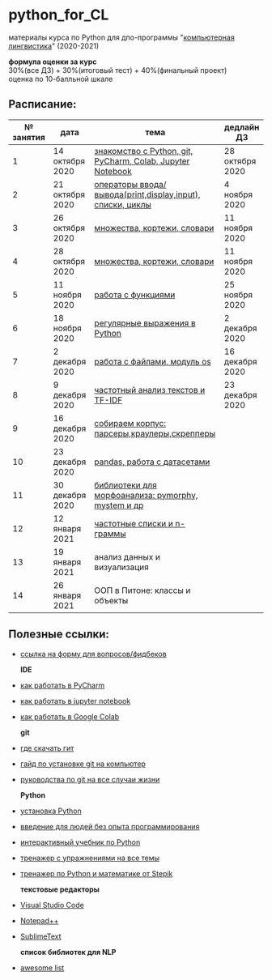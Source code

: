 # python_for_CL
материалы курса по Python для дпо-программы "[компьютерная лингвистика](https://addenda.hse.ru/computational-linguistics)" (2020-2021)

**формула оценки за курс**<br>
30%(все ДЗ) + 30%(итоговый тест) + 40%(финальный проект)<br>
оценка по 10-балльной шкале
  
## Расписание: 

|№ занятия|дата|тема|дедлайн ДЗ|
|-|-|-|-|
|1|14 октября 2020|[знакомство с Python, git, PyCharm, Colab, Jupyter Notebook](https://github.com/nstsj/python_for_CL/tree/master/class1)|28 октября 2020|
|2|21 октября 2020|[операторы ввода/вывода(print,display,input), списки, циклы](https://github.com/nstsj/python_for_CL/tree/master/io%2C%20lists%2C%20cycles)|4 ноября 2020|
|3|26 октября 2020|[множества, кортежи, словари](https://github.com/nstsj/python_for_CL/tree/master/sets%2C%20tuples%2C%20dicts)|11 ноября 2020|
|4|28 октября 2020|[множества, кортежи, словари](https://github.com/nstsj/python_for_CL/tree/master/sets%2C%20tuples%2C%20dicts)|11 ноября 2020|
|5|11 ноября 2020|[работа с функциями](https://github.com/nstsj/python_for_CL/tree/master/functions)|25 ноября 2020|
|6|18 ноября 2020|[регулярные выражения в Python](https://github.com/nstsj/python_for_CL/tree/master/regexes)|2 декабря 2020|
|7|2 декабря 2020|[работа с файлами, модуль os](https://github.com/nstsj/python_for_CL/tree/master/files%20and%20system)|16 декабря 2020|
|8|9 декабря 2020|[частотный анализ текстов и TF-IDF](https://github.com/sjut/DPO_Materials/blob/master/%D0%9F%D1%80%D0%B0%D0%BA%D1%82%D0%B8%D1%87%D0%B5%D1%81%D0%BA%D0%B8%D0%B5%20%D0%B7%D0%B0%D0%BD%D1%8F%D1%82%D0%B8%D1%8F/freq_analysis_tf_idf.ipynb)|23 декабря 2020|
|9|16 декабря 2020|[собираем корпус: парсеры,краулеры,скрепперы](https://github.com/nstsj/python_for_CL/tree/master/data_parsers)||
|10|23 декабря 2020|[pandas, работа с датасетами](https://github.com/nstsj/python_for_CL/tree/master/pandas)||
|11|30 декабря 2020|[библиотеки для морфоанализа: pymorphy, mystem и др](https://github.com/nstsj/python_for_CL/tree/master/morpho-analysis)||
|12|12 января 2021|[частотные списки и n-граммы](https://github.com/nstsj/python_for_CL/tree/master/ngrams)||
|13|19 января 2021|анализ данных и визуализация|||
|14|26 января 2021|ООП в Питоне: классы и объекты|||


## Полезные ссылки:

* [ссылка на форму для вопросов/фидбеков](https://forms.gle/3aycLhcVfpPmZCA77)<br>

  **IDE**
* [как работать в PyCharm](https://py-charm.blogspot.com/2017/09/blog-post.html)
* [как работать в jupyter notebook](https://devpractice.ru/python-lesson-6-work-in-jupyter-notebook/)
* [как работать в Google Colab](https://towardsdatascience.com/getting-started-with-google-colab-f2fff97f594c) <br>

  **git**
* [где скачать гит](https://git-scm.com/downloads)
* [гайд по установке git на компьютер](https://githowto.com/ru)
* [руководства по git на все случаи жизни](https://guides.github.com/) <br>

  **Python**
* [установка Python](https://www.python.org/downloads/)
* [введение для людей без опыта программирования](https://wiki.python.org/moin/BeginnersGuide/NonProgrammers)
* [интерактивный учебник по Python](https://snakify.org/ru)
* [тренажер с упражнениями на все темы](https://www.w3resource.com/python-exercises/python-basic-exercises.php) 
* [тренажер по Python и математике от Stepik](https://stepik.org/course/3356/promo#toc) <br>

  **текстовые редакторы**
* [Visual Studio Code](https://code.visualstudio.com/)
* [Notepad++](https://notepad-plus-plus.org/downloads/v7.7.1/)
* [SublimeText](https://www.sublimetext.com/3) <br>


  **список библиотек для NLP**
* [awesome list](https://github.com/keon/awesome-nlp#user-content-python)
